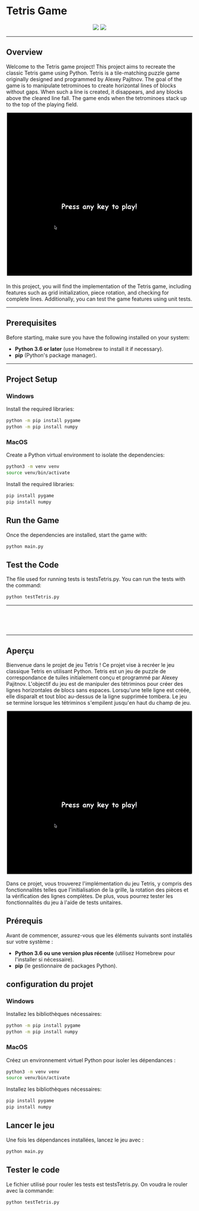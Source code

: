 # Tetris Game

<div align="center">
  
  [<img src="https://img.shields.io/badge/-English-blue?style=for-the-badge">](#overview)
  [<img src="https://img.shields.io/badge/-Français-green?style=for-the-badge">](#aperçu)

</div>

---

## Overview
Welcome to the Tetris game project! This project aims to recreate the classic Tetris game using Python. Tetris is a tile-matching puzzle game originally designed and programmed by Alexey Pajitnov. The goal of the game is to manipulate tetrominoes to create horizontal lines of blocks without gaps. When such a line is created, it disappears, and any blocks above the cleared line fall. The game ends when the tetrominoes stack up to the top of the playing field.

<div align="center">
    <img src="TetrisGame.gif" alt="Tetris Game Demo" width="500"><br><br>
</div>
In this project, you will find the implementation of the Tetris game, including features such as grid initialization, piece rotation, and checking for complete lines. Additionally, you can test the game features using unit tests.

---

## Prerequisites

Before starting, make sure you have the following installed on your system:
- **Python 3.6 or later** (use Homebrew to install it if necessary).
- **pip** (Python's package manager).

---

## Project Setup

### Windows

Install the required libraries:
```bash
python -m pip install pygame
python -m pip install numpy
```
### MacOS

Create a Python virtual environment to isolate the dependencies:
```bash
python3 -m venv venv
source venv/bin/activate
```

Install the required libraries:
```bash
pip install pygame
pip install numpy
```

## Run the Game
Once the dependencies are installed, start the game with:
```bash
python main.py
```

## Test the Code
The file used for running tests is testsTetris.py. You can run the tests with the command:
```bash
python testTetris.py
```

---

<br><br><br>

---


## Aperçu
Bienvenue dans le projet de jeu Tetris ! Ce projet vise à recréer le jeu classique Tetris en utilisant Python. Tetris est un jeu de puzzle de correspondance de tuiles initialement conçu et programmé par Alexey Pajitnov. L'objectif du jeu est de manipuler des tétriminos pour créer des lignes horizontales de blocs sans espaces. Lorsqu'une telle ligne est créée, elle disparaît et tout bloc au-dessus de la ligne supprimée tombera. Le jeu se termine lorsque les tétriminos s'empilent jusqu'en haut du champ de jeu.

<div align="center">
    <img src="TetrisGame.gif" alt="Tetris Game Demo" width="500">
</div>

Dans ce projet, vous trouverez l'implémentation du jeu Tetris, y compris des fonctionnalités telles que l'initialisation de la grille, la rotation des pièces et la vérification des lignes complètes. De plus, vous pourrez tester les fonctionnalités du jeu à l'aide de tests unitaires.


## Prérequis

Avant de commencer, assurez-vous que les éléments suivants sont installés sur votre système :
- **Python 3.6 ou une version plus récente** (utilisez Homebrew pour l'installer si nécessaire).
- **pip** (le gestionnaire de packages Python).


## configuration du projet

### Windows

Installez les bibliothèques nécessaires:
```bash
python -m pip install pygame
python -m pip install numpy
```

### MacOS

Créez un environnement virtuel Python pour isoler les dépendances :
```bash
python3 -m venv venv
source venv/bin/activate
```

Installez les bibliothèques nécessaires:
```bash
pip install pygame
pip install numpy
```

## Lancer le jeu

Une fois les dépendances installées, lancez le jeu avec :
```bash
python main.py
```

## Tester le code

Le fichier utilisé pour rouler les tests est testsTetris.py. On voudra le rouler avec la commande:
```bash
python testTetris.py
```



